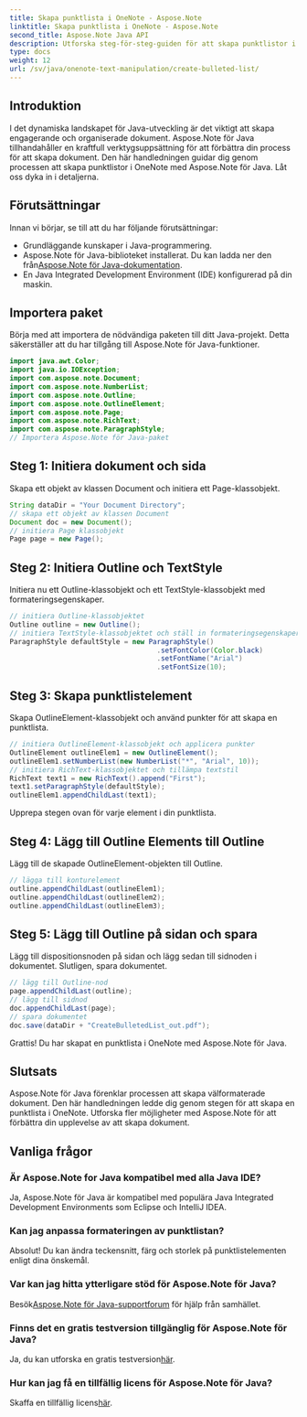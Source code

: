 ```yaml
---
title: Skapa punktlista i OneNote - Aspose.Note
linktitle: Skapa punktlista i OneNote - Aspose.Note
second_title: Aspose.Note Java API
description: Utforska steg-för-steg-guiden för att skapa punktlistor i OneNote med Aspose.Note för Java. Lyft ditt dokumentskapande med lätthet.
type: docs
weight: 12
url: /sv/java/onenote-text-manipulation/create-bulleted-list/
---
```

## Introduktion
I det dynamiska landskapet för Java-utveckling är det viktigt att skapa engagerande och organiserade dokument. Aspose.Note för Java tillhandahåller en kraftfull verktygsuppsättning för att förbättra din process för att skapa dokument. Den här handledningen guidar dig genom processen att skapa punktlistor i OneNote med Aspose.Note för Java. Låt oss dyka in i detaljerna.
## Förutsättningar
Innan vi börjar, se till att du har följande förutsättningar:
- Grundläggande kunskaper i Java-programmering.
-  Aspose.Note för Java-biblioteket installerat. Du kan ladda ner den från[Aspose.Note för Java-dokumentation](https://reference.aspose.com/note/java/).
- En Java Integrated Development Environment (IDE) konfigurerad på din maskin.
## Importera paket
Börja med att importera de nödvändiga paketen till ditt Java-projekt. Detta säkerställer att du har tillgång till Aspose.Note för Java-funktioner.
```java
import java.awt.Color;
import java.io.IOException;
import com.aspose.note.Document;
import com.aspose.note.NumberList;
import com.aspose.note.Outline;
import com.aspose.note.OutlineElement;
import com.aspose.note.Page;
import com.aspose.note.RichText;
import com.aspose.note.ParagraphStyle;
// Importera Aspose.Note för Java-paket
```
## Steg 1: Initiera dokument och sida
Skapa ett objekt av klassen Document och initiera ett Page-klassobjekt.
```java
String dataDir = "Your Document Directory";
// skapa ett objekt av klassen Document
Document doc = new Document();
// initiera Page klassobjekt
Page page = new Page();
```
## Steg 2: Initiera Outline och TextStyle
Initiera nu ett Outline-klassobjekt och ett TextStyle-klassobjekt med formateringsegenskaper.
```java
// initiera Outline-klassobjektet
Outline outline = new Outline();
// initiera TextStyle-klassobjektet och ställ in formateringsegenskaper
ParagraphStyle defaultStyle = new ParagraphStyle()
                                    .setFontColor(Color.black)
                                    .setFontName("Arial")
                                    .setFontSize(10);
```
## Steg 3: Skapa punktlistelement
Skapa OutlineElement-klassobjekt och använd punkter för att skapa en punktlista.
```java
// initiera OutlineElement-klassobjekt och applicera punkter
OutlineElement outlineElem1 = new OutlineElement();
outlineElem1.setNumberList(new NumberList("*", "Arial", 10));
// initiera RichText-klassobjektet och tillämpa textstil
RichText text1 = new RichText().append("First");
text1.setParagraphStyle(defaultStyle);
outlineElem1.appendChildLast(text1);
```
Upprepa stegen ovan för varje element i din punktlista.
## Steg 4: Lägg till Outline Elements till Outline
Lägg till de skapade OutlineElement-objekten till Outline.
```java
// lägga till konturelement
outline.appendChildLast(outlineElem1);
outline.appendChildLast(outlineElem2);
outline.appendChildLast(outlineElem3);
```
## Steg 5: Lägg till Outline på sidan och spara
Lägg till dispositionsnoden på sidan och lägg sedan till sidnoden i dokumentet. Slutligen, spara dokumentet.
```java
// lägg till Outline-nod
page.appendChildLast(outline);
// lägg till sidnod
doc.appendChildLast(page);
// spara dokumentet
doc.save(dataDir + "CreateBulletedList_out.pdf");
```
Grattis! Du har skapat en punktlista i OneNote med Aspose.Note för Java.
## Slutsats
Aspose.Note för Java förenklar processen att skapa välformaterade dokument. Den här handledningen ledde dig genom stegen för att skapa en punktlista i OneNote. Utforska fler möjligheter med Aspose.Note för att förbättra din upplevelse av att skapa dokument.
## Vanliga frågor
### Är Aspose.Note for Java kompatibel med alla Java IDE?
Ja, Aspose.Note för Java är kompatibel med populära Java Integrated Development Environments som Eclipse och IntelliJ IDEA.
### Kan jag anpassa formateringen av punktlistan?
Absolut! Du kan ändra teckensnitt, färg och storlek på punktlistelementen enligt dina önskemål.
### Var kan jag hitta ytterligare stöd för Aspose.Note för Java?
 Besök[Aspose.Note för Java-supportforum](https://forum.aspose.com/c/note/28) för hjälp från samhället.
### Finns det en gratis testversion tillgänglig för Aspose.Note för Java?
 Ja, du kan utforska en gratis testversion[här](https://releases.aspose.com/).
### Hur kan jag få en tillfällig licens för Aspose.Note för Java?
 Skaffa en tillfällig licens[här](https://purchase.aspose.com/temporary-license/).
